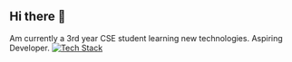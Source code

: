 ## Hi there 👋
Am currently a 3rd year CSE student learning new technologies. Aspiring Developer.
[![Tech Stack](https://skillicons.dev/icons?i=aws,gcp,azure,react,vue,flutter,androidstudio,blender,bootstrap,cloudflare,css,discord,docker,express,figma,firebase,git,github,html,java,js,jquery,jenkins,kubernetes,linkedin,mongodb,nextjs,nodejs,postman,react,supabase,tailwind,threejs,unity,vercel,vscode,workers&perline=10)](https://skillicons.dev)
